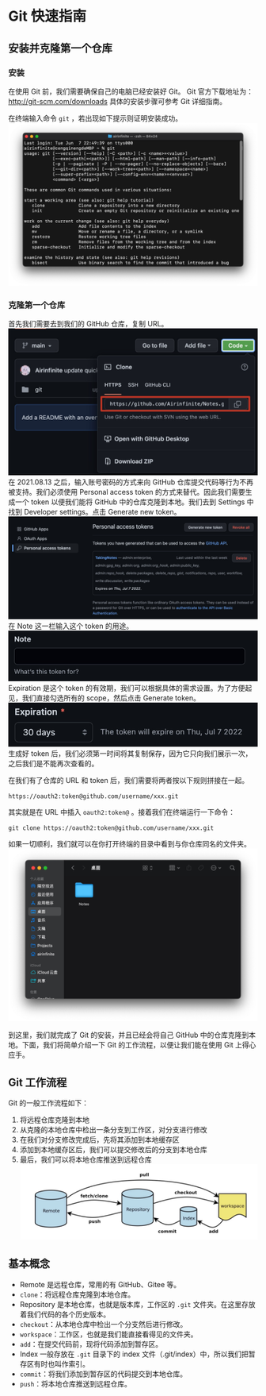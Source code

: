 # Git 快速指南

## 安装并克隆第一个仓库

### 安装

在使用 Git 前，我们需要确保自己的电脑已经安装好 Git。
Git 官方下载地址为：http://git-scm.com/downloads
具体的安装步骤可参考 Git 详细指南。

在终端输入命令 `git` ，若出现如下提示则证明安装成功。
![](quick_guide_asset/Xnip2022-06-07_22-51-20.jpg)

### 克隆第一个仓库

首先我们需要去到我们的 GitHub 仓库，复制 URL。
![](quick_guide_asset/Xnip2022-06-07_22-55-36.jpg)
在 2021.08.13 之后，输入账号密码的方式来向 GitHub 仓库提交代码等行为不再被支持。我们必须使用 Personal access token 的方式来替代。因此我们需要生成一个 token 以便我们能将 GitHub 中的仓库克隆到本地。我们去到 Settings 中找到 Developer settings。点击 Generate new token。
![](quick_guide_asset/Xnip2022-06-07_22-59-08.jpg)
在 Note 这一栏输入这个 token 的用途。
![](quick_guide_asset/Xnip2022-06-07_23-02-48.jpg)
Expiration 是这个 token 的有效期，我们可以根据具体的需求设置。为了方便起见，我们直接勾选所有的 scope，然后点击 Generate token。
![](quick_guide_asset/Xnip2022-06-07_23-04-22.jpg)
生成好 token 后，我们必须第一时间将其复制保存，因为它只向我们展示一次，之后我们是不能再次查看的。

在我们有了仓库的 URL 和 token 后，我们需要将两者按以下规则拼接在一起。
```
https://oauth2:token@github.com/username/xxx.git
```
其实就是在 URL 中插入 `oauth2:token@` 。接着我们在终端运行一下命令：
```
git clone https://oauth2:token@github.com/username/xxx.git
```
如果一切顺利，我们就可以在你打开终端的目录中看到与你仓库同名的文件夹。
![](quick_guide_asset/Xnip2022-06-07_23-17-47.jpg)

到这里，我们就完成了 Git 的安装，并且已经会将自己 GitHub 中的仓库克隆到本地。下面，我们将简单介绍一下 Git 的工作流程，以便让我们能在使用 Git 上得心应手。

## Git 工作流程

Git 的一般工作流程如下：
1. 将远程仓库克隆到本地
2. 从克隆的本地仓库中检出一条分支到工作区，对分支进行修改
3. 在我们对分支修改完成后，先将其添加到本地缓存区
4. 添加到本地缓存区后，我们可以提交修改后的分支到本地仓库
5. 最后，我们可以将本地仓库推送到远程仓库
![](quick_guide_asset/Xnip2022-06-08_07-53-37.jpg)

## 基本概念

* Remote 是远程仓库，常用的有 GitHub、Gitee 等。
* `clone`：将远程仓库克隆到本地仓库。
* Repository 是本地仓库，也就是版本库，工作区的 `.git` 文件夹。在这里存放着我们代码的各个历史版本。
* `checkout`：从本地仓库中检出一个分支然后进行修改。
* `workspace`：工作区，也就是我们能直接看得见的文件夹。
* `add`：在提交代码前，现将代码添加到暂存区。
* Index 一般存放在 `.git` 目录下的 index 文件（.git/index）中，所以我们把暂存区有时也叫作索引。
* `commit`：将我们添加到暂存区的代码提交到本地仓库。
* `push`：将本地仓库推送到远程仓库。